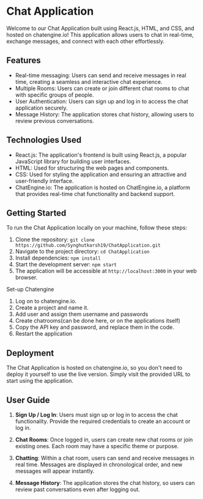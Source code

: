 # Chat Application

Welcome to our Chat Application built using React.js, HTML, and CSS, and hosted on chatengine.io! This application allows users to chat in real-time, exchange messages, and connect with each other effortlessly.

## Features

- Real-time messaging: Users can send and receive messages in real time, creating a seamless and interactive chat experience.
- Multiple Rooms: Users can create or join different chat rooms to chat with specific groups of people.
- User Authentication: Users can sign up and log in to access the chat application securely.
- Message History: The application stores chat history, allowing users to review previous conversations.

## Technologies Used

- React.js: The application's frontend is built using React.js, a popular JavaScript library for building user interfaces.
- HTML: Used for structuring the web pages and components.
- CSS: Used for styling the application and ensuring an attractive and user-friendly interface.
- ChatEngine.io: The application is hosted on ChatEngine.io, a platform that provides real-time chat functionality and backend support.

## Getting Started

To run the Chat Application locally on your machine, follow these steps:

1. Clone the repository: `git clone https://github.com/Synghutkarsh19/ChatApplication.git`
2. Navigate to the project directory: `cd ChatApplication`
3. Install dependencies: `npm install`
4. Start the development server: `npm start`
5. The application will be accessible at `http://localhost:3000` in your web browser.

Set-up Chatengine
1. Log on to chatengine.io.
2. Create a project and name it.
3. Add user and assign them username and passwords
4. Create chatrooms(can be done here, or on the applications itself)
5. Copy the API key and password, and replace them in the code.
6. Restart the application

## Deployment

The Chat Application is hosted on chatengine.io, so you don't need to deploy it yourself to use the live version. Simply visit the provided URL to start using the application.

## User Guide

1. **Sign Up / Log In**: Users must sign up or log in to access the chat functionality. Provide the required credentials to create an account or log in.

2. **Chat Rooms**: Once logged in, users can create new chat rooms or join existing ones. Each room may have a specific theme or purpose.

3. **Chatting**: Within a chat room, users can send and receive messages in real time. Messages are displayed in chronological order, and new messages will appear instantly.

4. **Message History**: The application stores the chat history, so users can review past conversations even after logging out.
